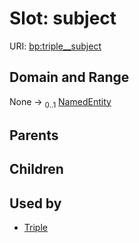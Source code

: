 
# Slot: subject




URI: [bp:triple__subject](http://w3id.org/ontogpt/biotic-interaction-templatetriple__subject)


## Domain and Range

None &#8594;  <sub>0..1</sub> [NamedEntity](NamedEntity.md)

## Parents


## Children


## Used by

 * [Triple](Triple.md)
